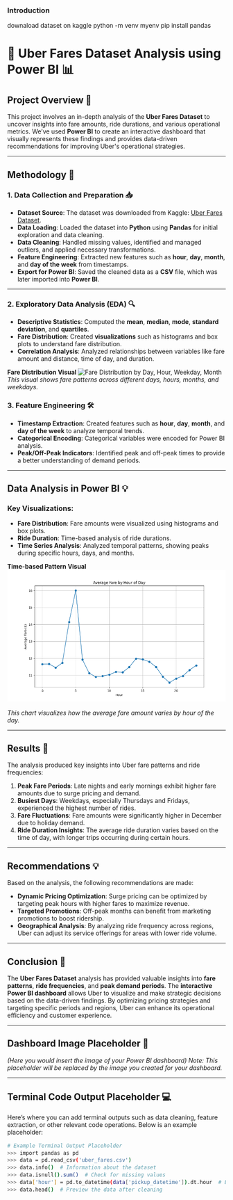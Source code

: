 ### Introduction
downaload dataset on kaggle
python -m venv myenv
pip install pandas


# 🚖 **Uber Fares Dataset Analysis using Power BI** 📊

## Project Overview 📝

This project involves an in-depth analysis of the **Uber Fares Dataset** to uncover insights into fare amounts, ride durations, and various operational metrics. We’ve used **Power BI** to create an interactive dashboard that visually represents these findings and provides data-driven recommendations for improving Uber's operational strategies.

---

## **Methodology** 🔧

### 1. **Data Collection and Preparation** 📥

* **Dataset Source**: The dataset was downloaded from Kaggle: [Uber Fares Dataset](https://www.kaggle.com/datasets/yasserh/uber-fares-dataset).
* **Data Loading**: Loaded the dataset into **Python** using **Pandas** for initial exploration and data cleaning.
* **Data Cleaning**: Handled missing values, identified and managed outliers, and applied necessary transformations.
* **Feature Engineering**: Extracted new features such as **hour**, **day**, **month**, and **day of the week** from timestamps.
* **Export for Power BI**: Saved the cleaned data as a **CSV** file, which was later imported into **Power BI**.

---

### 2. **Exploratory Data Analysis (EDA)** 🔍

* **Descriptive Statistics**: Computed the **mean**, **median**, **mode**, **standard deviation**, and **quartiles**.
* **Fare Distribution**: Created **visualizations** such as histograms and box plots to understand fare distribution.
* **Correlation Analysis**: Analyzed relationships between variables like fare amount and distance, time of day, and duration.

**Fare Distribution Visual**
![Fare Distribution by Day, Hour, Weekday, Month](file-VffJ3uAweWUx3A97NKyUhM)
*This visual shows fare patterns across different days, hours, months, and weekdays.*

### 3. **Feature Engineering** 🛠️

* **Timestamp Extraction**: Created features such as **hour**, **day**, **month**, and **day of the week** to analyze temporal trends.
* **Categorical Encoding**: Categorical variables were encoded for Power BI analysis.
* **Peak/Off-Peak Indicators**: Identified peak and off-peak times to provide a better understanding of demand periods.

---

## **Data Analysis in Power BI** 💡

### Key Visualizations:

* **Fare Distribution**: Fare amounts were visualized using histograms and box plots.
* **Ride Duration**: Time-based analysis of ride durations.
* **Time Series Analysis**: Analyzed temporal patterns, showing peaks during specific hours, days, and months.

**Time-based Pattern Visual**
![Average Fare by Hour](https://raw.githubusercontent.com/Aimable2002/big_data_sign/main/plots/fare_by_hour.png)

*This chart visualizes how the average fare amount varies by hour of the day.*

---

## **Results** 🎯

The analysis produced key insights into Uber fare patterns and ride frequencies:

1. **Peak Fare Periods**: Late nights and early mornings exhibit higher fare amounts due to surge pricing and demand.
2. **Busiest Days**: Weekdays, especially Thursdays and Fridays, experienced the highest number of rides.
3. **Fare Fluctuations**: Fare amounts were significantly higher in December due to holiday demand.
4. **Ride Duration Insights**: The average ride duration varies based on the time of day, with longer trips occurring during certain hours.

---

## **Recommendations** 💡

Based on the analysis, the following recommendations are made:

* **Dynamic Pricing Optimization**: Surge pricing can be optimized by targeting peak hours with higher fares to maximize revenue.
* **Targeted Promotions**: Off-peak months can benefit from marketing promotions to boost ridership.
* **Geographical Analysis**: By analyzing ride frequency across regions, Uber can adjust its service offerings for areas with lower ride volume.

---

## **Conclusion** 🏁

The **Uber Fares Dataset** analysis has provided valuable insights into **fare patterns**, **ride frequencies**, and **peak demand periods**. The **interactive Power BI dashboard** allows Uber to visualize and make strategic decisions based on the data-driven findings. By optimizing pricing strategies and targeting specific periods and regions, Uber can enhance its operational efficiency and customer experience.

---

## **Dashboard Image Placeholder** 📸

*(Here you would insert the image of your Power BI dashboard)*
*Note: This placeholder will be replaced by the image you created for your dashboard.*

---

## **Terminal Code Output Placeholder** 💻

Here’s where you can add terminal outputs such as data cleaning, feature extraction, or other relevant code operations. Below is an example placeholder:

```bash
# Example Terminal Output Placeholder
>>> import pandas as pd
>>> data = pd.read_csv('uber_fares.csv')
>>> data.info()  # Information about the dataset
>>> data.isnull().sum()  # Check for missing values
>>> data['hour'] = pd.to_datetime(data['pickup_datetime']).dt.hour  # Extract hour
>>> data.head()  # Preview the data after cleaning
```


